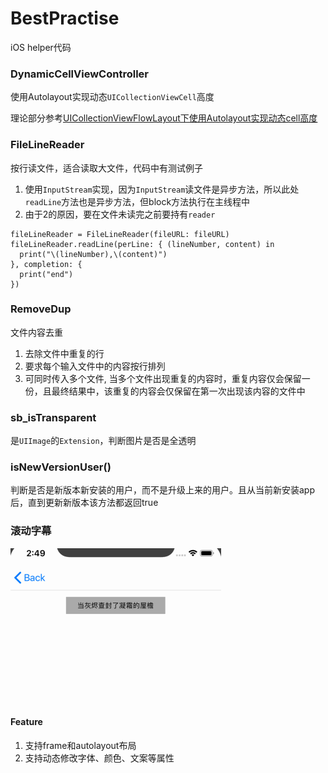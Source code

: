 # BestPractise
iOS helper代码


### DynamicCellViewController
使用Autolayout实现动态`UICollectionViewCell`高度

理论部分参考[UICollectionViewFlowLayout下使用Autolayout实现动态cell高度](https://songgeb.github.io/2018/11/19/UICollectionViewFlowLayout%E4%B8%8B%E4%BD%BF%E7%94%A8Autolayout%E5%AE%9E%E7%8E%B0%E5%8A%A8%E6%80%81cell%E9%AB%98%E5%BA%A6/)

### FileLineReader

按行读文件，适合读取大文件，代码中有测试例子

1. 使用`InputStream`实现，因为`InputStream`读文件是异步方法，所以此处`readLine`方法也是异步方法，但block方法执行在主线程中
3. 由于2的原因，要在文件未读完之前要持有`reader`

```
fileLineReader = FileLineReader(fileURL: fileURL)
fileLineReader.readLine(perLine: { (lineNumber, content) in
  print("\(lineNumber),\(content)")
}, completion: {
  print("end")
})
```
### RemoveDup

文件内容去重

1. 去除文件中重复的行
2. 要求每个输入文件中的内容按行排列
3. 可同时传入多个文件, 当多个文件出现重复的内容时，重复内容仅会保留一份，且最终结果中，该重复的内容会仅保留在第一次出现该内容的文件中


### sb_isTransparent

是`UIImage`的`Extension`，判断图片是否是全透明

### isNewVersionUser()

判断是否是新版本新安装的用户，而不是升级上来的用户。且从当前新安装app后，直到更新新版本该方法都返回true

### 滚动字幕

![](Resources/rolling.gif)

#### Feature
1. 支持frame和autolayout布局
2. 支持动态修改字体、颜色、文案等属性
